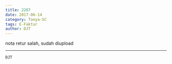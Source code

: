 ```yaml
---
title: 2207
date: 2017-06-14
category: Tanya-SC
tags: E-Faktur
author: DJT
---
```


nota retur salah, sudah diupload

---



`DJT`
